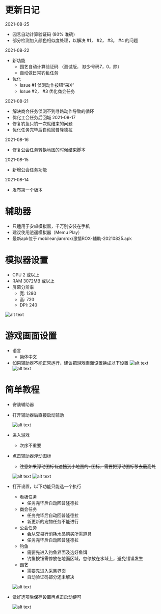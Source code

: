 # 更新日记
2021-08-25
- 园艺自动计算验证码 (80% 准确)
- 部分检测加入颜色相似度处理，以解决 #1， #2， #3， #4 的问题

2021-08-22
- 新功能
  - 园艺自动计算验证码 （测试版， 缺少号码7，0，除）
  - 自动做日常钓鱼任务
- 优化
  - Issue #1 侦测动作按钮“采X”
  - Issue #2， #3 优化商会任务

2021-08-21
- 解决商会任务侦测不到寻路动作导致的循环
- 优化工会任务后回城
2021-08-17
- 修复钓鱼只钓一次就结束的问题
- 优化任务完毕后自动回普隆德拉

2021-08-16
- 修复公会任务转换地图的时候结束脚本


2021-08-15
- 新增公会任务功能

2021-08-14
- 发布第一个版本

# 辅助器
- 只适用于安卓模拟器，千万别安装在手机
- 建议使用逍遥模拟器（Memu Play）
- 最新apk位于 mobileanjian/rox/激情ROX-辅助-20210825.apk

# 模拟器设置
- CPU 2 或以上
- RAM 3072MB 或以上
- 屏幕分辨率
  - 宽: 1280 
  - 高: 720 
  - DPI: 240
  
![alt text](https://github.com/cwsam66/mobileanjian/blob/main/rox/screen/EmulatorSetting_1.png?raw=true)

# 游戏画面设置
- 语言
  - 简体中文
- 如果辅助器不能正常运行，建议把游戏画面设置换成以下设置
![alt text](https://github.com/cwsam66/mobileanjian/blob/main/rox/screen/ROSetting_1.png?raw=true)
![alt text](https://github.com/cwsam66/mobileanjian/blob/main/rox/screen/ROSetting_2.png?raw=true)

# 简单教程
- 安装辅助器
- 打开辅助器后直接启动辅助

  ![alt text](https://github.com/cwsam66/mobileanjian/blob/main/rox/screen/App_1.png?raw=true)
  
- 进入游戏
  - 次序不重要
- 点击辅助器浮动图标
  - ~~注意如果浮动图标有遮挡到小地图的+图标，需要把浮动图标移去最高处~~

  ![alt text](https://github.com/cwsam66/mobileanjian/blob/main/rox/screen/App_2.png?raw=true)
  ![alt text](https://github.com/cwsam66/mobileanjian/blob/main/rox/screen/App_3.png?raw=true)
  
- 打开设置，以下功能只能选一个执行
  - 看板任务
    - 任务完毕后自动回普隆德拉
  - 商会任务 
    - 任务完毕后自动回普隆德拉
    - 新更新的宠物任务不能进行
  - 公会任务
    - 会从交易行消耗水晶购买所需道具
    - 任务完毕后自动回普隆德拉
  - 钓鱼
    - 需要先进入钓鱼界面及选好鱼饵
    - 钓鱼按钮需停放在地面区域，忽停放在水域上，避免错误发生
  - 园艺
    - 需要先进入采集界面
    - 自动验证码部分还未解决

  ![alt text](https://github.com/cwsam66/mobileanjian/blob/main/rox/screen/App_4.png?raw=true)
  
- 做好选项后保存设置再点击启动便可

  ![alt text](https://github.com/cwsam66/mobileanjian/blob/main/rox/screen/App_5.png?raw=true)
  
